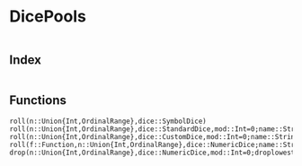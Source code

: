 # DicePools

```@contents
```

## Index

```@index
```

## Functions

```@docs
roll(n::Union{Int,OrdinalRange},dice::SymbolDice)
roll(n::Union{Int,OrdinalRange},dice::StandardDice,mod::Int=0;name::String=dice.name)
roll(n::Union{Int,OrdinalRange},dice::CustomDice,mod::Int=0;name::String=dice.name)
roll(f::Function,n::Union{Int,OrdinalRange},dice::NumericDice;name::String="Dice")
drop(n::Union{Int,OrdinalRange},dice::NumericDice,mod::Int=0;droplowest=0,drophighest=0,name="Dice")
```
